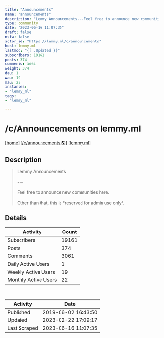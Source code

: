 ```yaml
---
title: "Announcements" 
name: "announcements"
description: "Lemmy Announcements---Feel free to announce new communities here.Other than that, this is *reserved for admin use only*."
type: community
date: "2023-06-16 11:07:35"
draft: false
nsfw: false
actor_id: "https://lemmy.ml/c/announcements"
host: lemmy.ml
lastmod: "{[ .Updated }}"
subscribers: 19161
posts: 374
comments: 3061
weight: 374
dau: 1
wau: 19
mau: 22
instances:
- "lemmy_ml"
tags: 
- "lemmy_ml"

---
```


# /c/Announcements on lemmy.ml

[[home](/)]
[[/c/announcements 🌎](https://lemmy.ml/c/announcements)]
[[lemmy.ml](/instances/lemmy_ml)]


## Description 

<blockquote class="description">
Lemmy Announcements<br><br>---<br><br>Feel free to announce new communities here.<br><br>Other than that, this is *reserved for admin use only*.
</blockquote>


## Details

| Activity | Count  |
|----------------------|---|
| Subscribers          | 19161 |
| Posts                | 374  |
| Comments             | 3061  |
| Daily Active Users   | 1  |
| Weekly Active Users  | 19  |
| Monthly Active Users | 22  |

<br>

| Activity | Date |
|----------------------|---|
| Published            | 2019-06-02 16:43:50 |
| Updated              | 2023-02-22 17:09:17 |
| Last Scraped         | 2023-06-16 11:07:35 |

